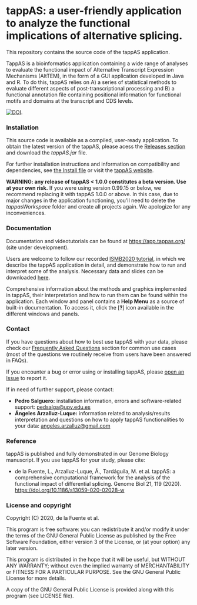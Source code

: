 # tappAS: a user-friendly application to analyze the functional implications of alternative splicing.

This repository contains the source code of the tappAS application. 

TappAS is a bioinformatics application containing a wide range of analyses to evaluate the functional
impact of Alternative Transcript Expression Mechanisms (AltTEM), in the form of a GUI application 
developed in Java and R. To do this, tappAS relies on A) a series of statistical methods to evaluate different aspects
of post-transcriptional processing and B) a functional annotation file containing positional information for functional
motifs and domains at the transcript and CDS levels.

[![DOI](https://zenodo.org/badge/255313071.svg)](https://zenodo.org/badge/latestdoi/255313071).

### Installation
This source code is available as a compiled, user-ready application.
To obtain the latest version of the tappAS, please acess the [Releases section](https://github.com/ConesaLab/tappAS/releases) 
and download the *tappAS.jar* file.

For further installation instructions and information on compatibility 
and dependencies, see [the Install file](https://app.tappas.org/resources/downloads/install.pdf) or visit the 
[tappAS website](https://app.tappas.org/).

**WARNING: any release of tappAS < 1.0.0 constitutes a beta version. Use at your own risk.** 
If you were using version 0.99.15 or below, we recommend replacing it with tappAS 1.0.0 or above. 
In this case, due to major changes in the application functioning, you'll need to delete the 
*tappasWorkspace* folder and create all projects again. We apologize for any inconveniences.

### Documentation
Documentation and videotutorials can be found at https://app.tappas.org/ (site under development).

Users are welcome to follow our recorded [ISMB2020 tutorial](https://www.youtube.com/watch?reload=9&v=yUYlLOQmO1A), 
in which we describe the tappAS application in detail, and demonstrate how to run 
and interpret some of the analysis. Necessary data and slides can be downloaded [here](https://app.tappas.org/resources/downloads/tutorials/tappAS_projectData.zip).

Comprehensive information about the methods and graphics implemented in tappAS,
their interpretation and how to run them can be found within the application. Each window and panel
contains a **Help Menu** as a source of built-in documentation. To access it, 
click the [**?**] icon available in the different windows and panels.

### Contact
If you have questions about how to best use tappAS with your data, 
please check our [Frequently Asked Questions](https://app.tappas.org/faqs/) section for common use cases 
(most of the questions we routinely receive from users have been answered in FAQs).

If you encounter a bug or error using or installing tappAS, 
please [open an Issue](https://github.com/ConesaLab/tappAS/issues) to report it.

If in need of further support, please contact:
* **Pedro Salguero:** installation information, errors and software-related support: pedsalga@upv.edu.es
* **Ángeles Arzalluz-Luque:** information related to analysis/results interpretation and questions on 
how to apply tappAS functionalities to your data: angeles.arzalluz@gmail.com

### Reference

tappAS is published and fully demonstrated in our Genome Biology manuscript. If you use tappAS for your study, please cite:

* de la Fuente, L., Arzalluz-Luque, Á., Tardáguila, M. et al. tappAS: a comprehensive computational framework for the analysis of the functional impact of differential splicing. Genome Biol 21, 119 (2020). https://doi.org/10.1186/s13059-020-02028-w

### License and copyright 
Copyright (C) 2020, de la Fuente et al.

This program is free software: you can redistribute it and/or modify
it under the terms of the GNU General Public License as published by
the Free Software Foundation, either version 3 of the License, or
(at your option) any later version.

This program is distributed in the hope that it will be useful,
but WITHOUT ANY WARRANTY; without even the implied warranty of
MERCHANTABILITY or FITNESS FOR A PARTICULAR PURPOSE.  See the
GNU General Public License for more details.

A copy of the GNU General Public License
is provided along with this program (see LICENSE file).

